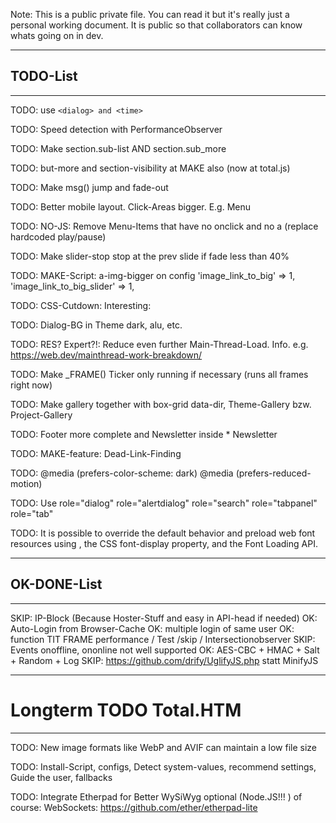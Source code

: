 
Note: This is a public private file. You can read it but it's really just a personal 
working document. It is public so that collaborators can know whats going on in dev.


------------------------------------------------------------------------------------
## TODO-List
------------------------------------------------------------------------------------

TODO: use ``` <dialog> and <time> ```

TODO: Speed detection with PerformanceObserver

TODO: Make section.sub-list  AND section.sub_more

TODO: but-more  and section-visibility at MAKE also (now at total.js)

TODO: Make msg() jump and fade-out

TODO: Better mobile layout. Click-Areas bigger. E.g. Menu

TODO: NO-JS: Remove Menu-Items that have no onclick and no a (replace hardcoded play/pause)

TODO: Make slider-stop stop at the prev slide if fade less than 40%

TODO: MAKE-Script: a-img-bigger on config 'image_link_to_big' => 1, 'image_link_to_big_slider' => 1,

TODO: CSS-Cutdown: Interesting: <link href="portrait.css" rel="stylesheet" media="orientation:portrait">

TODO: Dialog-BG in Theme dark, alu, etc.

TODO: RES? Expert?!: Reduce even further Main-Thread-Load. Info. e.g. https://web.dev/mainthread-work-breakdown/

TODO: Make _FRAME() Ticker only running if necessary (runs all frames right now) 

TODO: Make gallery together with box-grid data-dir, Theme-Gallery bzw. Project-Gallery

TODO: Footer more complete and Newsletter inside * Newsletter

TODO: MAKE-feature: Dead-Link-Finding

TODO: @media (prefers-color-scheme: dark)    @media (prefers-reduced-motion) 

TODO: Use role="dialog"  role="alertdialog"  role="search"  role="tabpanel" role="tab"

TODO: It is possible to override the default behavior and preload web font resources using <link rel="preload">, the CSS font-display property, and the Font Loading API.


------------------------------------------------------------------------------------
## OK-DONE-List
------------------------------------------------------------------------------------

SKIP: IP-Block (Because Hoster-Stuff and easy in API-head if needed) 
OK: Auto-Login from Browser-Cache
OK: multiple login of same user
OK: function TIT  FRAME performance / Test /skip / Intersectionobserver
SKIP: Events onoffline, ononline     not well supported
OK: AES-CBC + HMAC + Salt + Random + Log 
SKIP: https://github.com/drify/UglifyJS.php   statt MinifyJS


------------------------------------------------------------------------------------
# Longterm TODO Total.HTM										
------------------------------------------------------------------------------------

TODO: New image formats like WebP and AVIF can maintain a low file size 

TODO: Install-Script, configs, Detect system-values, recommend settings, Guide the user, fallbacks

TODO: Integrate Etherpad for Better WySiWyg optional (Node.JS!!! ) of course: WebSockets: https://github.com/ether/etherpad-lite


